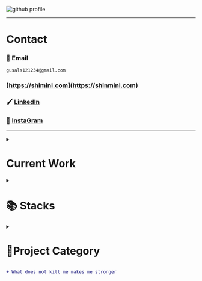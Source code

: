 ![github profile](https://user-images.githubusercontent.com/77220824/190882822-91ab89a3-400c-4a53-81e8-84573c2c9169.png)

---

# Contact

### 📧 Email 
``` text
gusals121234@gmail.com 
```
### [https://shimini.com](https://shinmini.com)
### 🖌️ [LinkedIn](https://www.linkedin.com/in/shinmini)
### 📮 [InstaGram](https://www.instagram.com/shin__mini)
<!-- ### 📃 [Resume](https://docs.google.com/document/d/1G0RCOXg1JHimk4klJ4GsxbxgjNcggG3Y/edit)
-->

---

<details>
  <summary><h1>Current Work</h1></summary>

  [![Readme Card](https://github-readme-stats.vercel.app/api/pin/?username=ShinMini&show_icons=true&theme=radical&repo=DEV-CONFIG-FOR-WINDOW)](https://github.com/ShinMini/DEV-CONFIG-FOR-WINDOW.git)
  [![Readme Card](https://github-readme-stats.vercel.app/api/pin/?username=ShinMini&show_icons=true&theme=radical&repo=Chart-React)](https://github.com/ShinMini/Chart-React)
  [![Readme Card](https://github-readme-stats.vercel.app/api/pin/?username=ShinMini&show_icons=true&theme=radical&repo=ML-Health-Care-App)](https://github.com/ShinMini/ML-Health-Care-App)
  [![Readme Card](https://github-readme-stats.vercel.app/api/pin/?username=ShinMini&show_icons=true&theme=radical&repo=Rise-And-Ride)](https://github.com/ShinMini/Rise-And-Ride)
</details>

<details>  
  <summary><h1> 📚 Stacks</h1></summary>  
    <div align=center> 
      <img src="https://img.shields.io/badge/java-007396?style=for-the-badge&logo=java&logoColor=white"> 
      <img src="https://img.shields.io/badge/c++-00599C?style=for-the-badge&logo=c%2B%2B&logoColor=white">
      <img src="https://img.shields.io/badge/python-3776AB?style=for-the-badge&logo=python&logoColor=white"> 
    </div>
    <div align=center> 
      <img src="https://img.shields.io/badge/react-%2320232a.svg?style=for-the-badge&logo=react&logoColor=%2361DAFB">
      <img src="https://img.shields.io/badge/react_native-%2320232a.svg?style=for-the-badge&logo=react&logoColor=%2361DAFB" >
      <img src="https://img.shields.io/badge/expo-1C1E24?style=for-the-badge&logo=expo&logoColor=#D04A37" >
      <img src="https://img.shields.io/badge/-GraphQL-E10098?style=for-the-badge&logo=graphql&logoColor=white" >
      <img src="https://img.shields.io/badge/typescript-%23007ACC.svg?style=for-the-badge&logo=typescript&logoColor=white" >
      <img src="https://img.shields.io/badge/python-%23007ACC.svg?style=for-the-badge&logo=python&logoColor=white" >
      <img src="https://img.shields.io/badge/openai-%2320232a.svg?style=for-the-badge&logo=openai&logoColor=%2361DAFB">
      <img src="https://img.shields.io/badge/tensorflow-%2320232a.svg?style=for-the-badge&logo=tensorflow&logoColor=%A361DA">
    </div>
    <div align=center> 
      <img src="https://img.shields.io/badge/oracle-F80000?style=for-the-badge&logo=oracle&logoColor=white"> 
      <img src="https://img.shields.io/badge/mysql-4479A1?style=for-the-badge&logo=mysql&logoColor=white"> 
      <img src="https://img.shields.io/badge/postgre-003575?style=for-the-badge&logo=postgre&logoColor=white"> 
      <img src="https://img.shields.io/badge/mongoDB-47A248?style=for-the-badge&logo=MongoDB&logoColor=white">
      <img src="https://img.shields.io/badge/firebase-FFCA28?style=for-the-badge&logo=firebase&logoColor=white">
    </div>
    <div align=center> 
      <img src="https://img.shields.io/badge/node.js-339933?style=for-the-badge&logo=Node.js&logoColor=white">
      <img src="https://img.shields.io/badge/spring-6DB33F?style=for-the-badge&logo=spring&logoColor=white"> 
      <img src="https://img.shields.io/badge/express-000000?style=for-the-badge&logo=express&logoColor=white">
      <img src="https://img.shields.io/badge/django-092E20?style=for-the-badge&logo=django&logoColor=white">
      <img src="https://img.shields.io/badge/flask-000000?style=for-the-badge&logo=flask&logoColor=white">
      <img src="https://img.shields.io/badge/tailwindcss-5972E3?style=for-the-badge&logo=tailwindcss&logoColor=white">
    </div>
    <div align=center> 
      <img src="https://img.shields.io/badge/linux-FCC624?style=for-the-badge&logo=linux&logoColor=black"> 
      <img src="https://img.shields.io/badge/amazonaws-232F3E?style=for-the-badge&logo=amazonaws&logoColor=white"> 
      <img src="https://img.shields.io/badge/apache tomcat-F8DC75?style=for-the-badge&logo=apachetomcat&logoColor=white">
    </div>
    <div align=center> 
      <img src="https://img.shields.io/badge/github-181717?style=for-the-badge&logo=github&logoColor=white">
      <img src="https://img.shields.io/badge/git-F05032?style=for-the-badge&logo=git&logoColor=white">
      <img src="https://img.shields.io/badge/fontawesome-339AF0?style=for-the-badge&logo=fontawesome&logoColor=white">
    </div>  
</details>

<details>
<summary><h1>🚀Project Category</h1></summary>

  <img style="width: 100%;" src="https://github-profile-summary-cards.vercel.app/api/cards/profile-details?username=ShinMini&theme=vue">

  <details>
    <summary><h3>🖱️ React Native</h3></summary>
    <ul>
      <li><a href="https://github.com/ShinMini/RN-Do-It">Do-it-clone</a></li>
      <li><a href="https://github.com/ShinMini/RNN-TS-Template">RNN-TS-Template</a></li>
      <li><a href="RN-Reanimation2-Template">RN-Reanimated-Template</a></li>
    </ul>
  </details>

  <details>   
    <summary><h3>🌐React</h3></summary>
    <ul>
      <li><a href="https://github.com/ShinMini/Chart-React">Chart-React</a></li>
      <li><a href="https://github.com/ShinMini/tailwind-react">Tailwind-React-with-jest</a></li>
    </ul>
  </details>

  <details>
    <summary><h3>🤖Python</h3></summary>
    <ul>  
      <li><a href="https://github.com/ShinMini/SPA-Securities-Price-Analysis">SP500-주가-분석-분석-모델-"S&P 500 Chart Analysis"</a></li>
      <li><a href="https://github.com/ShinMini/Club-Management">Club-Management-App</a></li>
    </ul>
  </details>

  <details>
    <summary><h3>☕️ JAVA</h3></summary>
    <ul>
      <li><a href="https://github.com/ShinMini/xehub">Login-Component</a></li>
      <li><a href="https://github.com/ShinMini/Cafe-Manager">Cafe-Manager</a></li>
      <li><a href="https://github.com/ShinMini/pokemon-book">Pokemon-Book</a></li>
      <li><a href="https://github.com/ShinMini/Dept-Management">Dept-Management-App</a>
   </ul>
  </details>

  <details>
  <summary><h3>🅲 C/C++</h3></summary>
    <ul>
     <li><a href="https://github.com/ShinMini/cpp_library_calculator">Library-Management-App</a></li>
      <li><a href="https://github.com/ShinMini/Algorithm">Algorithm</a></li>
    </ul>
  </details>

  <details>
  <summary><h3>🖋️ Digging Collection</h3></summary>
    <ul>
      <li><a href="https://github.com/ShinMini/JAVA-SAB-JIL">JAVA</a></li>
      <li><a href="https://github.com/ShinMini/Java-Spring-SAB-JIL">JAVA-Spring</a></li>
      <li><a href="https://github.com/ShinMini/Spring-Web-SAB-JIL">Spring-Web</a></li>
      <li><a href="https://github.com/ShinMini/Kotlin-Android">Kotlin-Android</a></li>
      <li><a href="https://github.com/ShinMini/JS-SAB-JIL">JavaScript</a></li>
      <li><a href="https://github.com/ShinMini/React-Router-SAB-JIL">React-Router</a></li>
      <li><a href="https://github.com/ShinMini/Express-SAB-JIL">JS-Express</a></li>
      <li><a href="https://github.com/ShinMini/webpack-SAB-JIL">WebPack</a></li>
      <li><a href="https://github.com/ShinMini/firebase-SAB-JIL">FireBase</a></li>
    </ul>
  </details>    
</details>

```diff
+ What does not kill me makes me stronger
```

